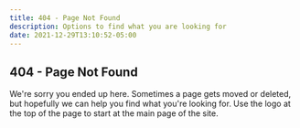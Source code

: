 ```yaml
---
title: 404 - Page Not Found
description: Options to find what you are looking for
date: 2021-12-29T13:10:52-05:00
---
```

## 404 - Page Not Found

We're sorry you ended up here. Sometimes a page gets moved or deleted, but hopefully we can help you find what you're looking for.
Use the logo at the top of the page to start at the main page of the site.
